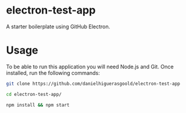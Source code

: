 # electron-test-app
A starter boilerplate using GitHub Electron.
# Usage
To be able to run this application you will need Node.js and Git. Once installed, run the following commands:
```bash
git clone https://github.com/danielhiguerasgoold/electron-test-app

cd electron-test-app/

npm install && npm start
```
